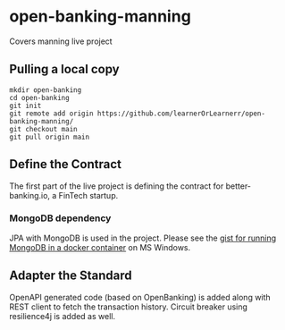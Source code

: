 # open-banking-manning
Covers manning live project

## Pulling a local copy

```
mkdir open-banking
cd open-banking
git init
git remote add origin https://github.com/learnerOrLearnerr/open-banking-manning/
git checkout main
git pull origin main
```

## Define the Contract
The first part of the live project is defining the contract for better-banking.io, a FinTech startup.

### MongoDB dependency
JPA with MongoDB is used in the project. Please see the [gist for running MongoDB in a docker container](https://gist.github.com/LearnerOrLearnerr/fddf0a5388b0fc71c04d26152c293003) on MS Windows.

## Adapter the Standard
OpenAPI generated code (based on OpenBanking) is added along with REST client to fetch the transaction history. Circuit breaker using resilience4j is added as well.